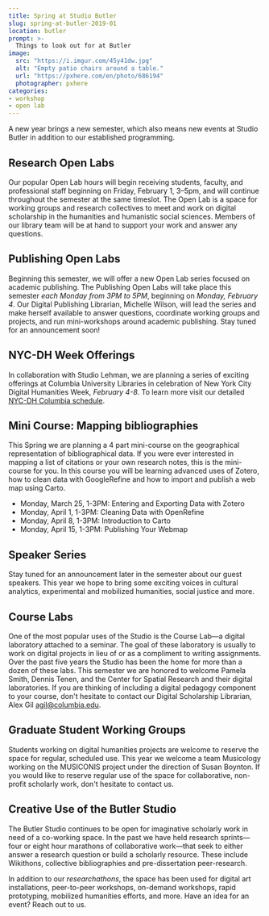 ```yaml
---
title: Spring at Studio Butler
slug: spring-at-butler-2019-01
location: butler
prompt: >-
  Things to look out for at Butler
image:
  src: "https://i.imgur.com/45y41dw.jpg"
  alt: "Empty patio chairs around a table."
  url: "https://pxhere.com/en/photo/686194"
  photographer: pxhere
categories:
- workshop
- open lab
---
```


A new year brings a new semester, which also means new events at Studio Butler in addition to our established programming. 

## Research Open Labs

Our popular Open Lab hours will begin receiving students, faculty, and professional staff beginning on Friday, February 1, 3–5pm, and will continue throughout the semester at the same timeslot. The Open Lab is a space for working groups and research collectives to meet and work on digital scholarship in the humanities and humanistic social sciences. Members of our library team will be at hand to support your work and answer any questions.

## Publishing Open Labs

Beginning this semester, we will offer a new Open Lab series focused on academic publishing. The Publishing Open Labs will take place this semester *each Monday from 3PM to 5PM*, beginning on *Monday, February 4*. Our Digital Publishing Librarian, Michelle Wilson, will lead the series and make herself available to answer questions, coordinate working groups and projects, and run mini-workshops around academic publishing. Stay tuned for an announcement soon! 

## NYC-DH Week Offerings

In collaboration with Studio Lehman, we are planning a series of exciting offerings at Columbia University Libraries in celebration of New York City Digital Humanities Week, *February 4-8*. To learn more visit our detailed [NYC-DH Columbia schedule](). 

## Mini Course: Mapping bibliographies

This Spring we are planning a 4 part mini-course on the geographical representation of bibliographical data. If you were ever interested in mapping a list of citations or your own research notes, this is the mini-course for you. In this course you will be learning advanced uses of Zotero, how to clean data with GoogleRefine and how to import and publish a web map using Carto.

- Monday, March 25, 1-3PM: Entering and Exporting Data with Zotero
- Monday, April 1, 1-3PM: Cleaning Data with OpenRefine
- Monday, April 8, 1-3PM: Introduction to Carto
- Monday, April 15, 1-3PM: Publishing Your Webmap

## Speaker Series

Stay tuned for an announcement later in the semester about our guest speakers. This year we hope to bring some exciting voices in cultural analytics, experimental and mobilized humanities, social justice and more.

## Course Labs

One of the most popular uses of the Studio is the Course Lab—a digital laboratory attached to a seminar. The goal of these laboratory is usually to work on digital projects in lieu of or as a compliment to writing assignments. Over the past five years the Studio has been the home for more than a dozen of these labs. This semester we are honored to welcome Pamela Smith, Dennis Tenen, and the Center for Spatial Research and their digital laboratories. If you are thinking of including a digital pedagogy component to your course, don't hesitate to contact our Digital Scholarship Librarian, Alex Gil <agil@columbia.edu>.

## Graduate Student Working Groups

Students working on digital humanities projects are welcome to reserve the space for regular, scheduled use. This year we welcome a team Musicology working on the MUSICONIS project under the direction of Susan Boynton. If you would like to reserve regular use of the space for collaborative, non-profit scholarly work, don't hesitate to contact us.

## Creative Use of the Butler Studio

The Butler Studio continues to be open for imaginative scholarly work in need of a co-working space. In the past we have held research sprints—four or eight hour marathons of collaborative work—that seek to either answer a research question or build a scholarly resource. These include Wikithons, collective bibliographies and pre-dissertation peer-research.

In addition to our *researchathons*, the space has been used for digital art installations, peer-to-peer workshops, on-demand workshops, rapid prototyping, mobilized humanities efforts, and more. Have an idea for an event? Reach out to us.





